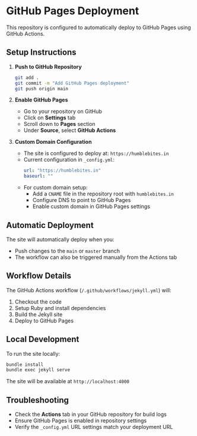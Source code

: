 # GitHub Pages Deployment

This repository is configured to automatically deploy to GitHub Pages using GitHub Actions.

## Setup Instructions

1. **Push to GitHub Repository**
   ```bash
   git add .
   git commit -m "Add GitHub Pages deployment"
   git push origin main
   ```

2. **Enable GitHub Pages**
   - Go to your repository on GitHub
   - Click on **Settings** tab
   - Scroll down to **Pages** section
   - Under **Source**, select **GitHub Actions**

3. **Custom Domain Configuration**
   - The site is configured to deploy at: `https://humblebites.in`
   - Current configuration in `_config.yml`:
     ```yaml
     url: "https://humblebites.in"
     baseurl: ""
     ```
   - For custom domain setup:
     - Add a `CNAME` file in the repository root with `humblebites.in`
     - Configure DNS to point to GitHub Pages
     - Enable custom domain in GitHub Pages settings

## Automatic Deployment

The site will automatically deploy when you:
- Push changes to the `main` or `master` branch
- The workflow can also be triggered manually from the Actions tab

## Workflow Details

The GitHub Actions workflow (`/.github/workflows/jekyll.yml`) will:
1. Checkout the code
2. Setup Ruby and install dependencies
3. Build the Jekyll site
4. Deploy to GitHub Pages

## Local Development

To run the site locally:
```bash
bundle install
bundle exec jekyll serve
```

The site will be available at `http://localhost:4000`

## Troubleshooting

- Check the **Actions** tab in your GitHub repository for build logs
- Ensure GitHub Pages is enabled in repository settings
- Verify the `_config.yml` URL settings match your deployment URL